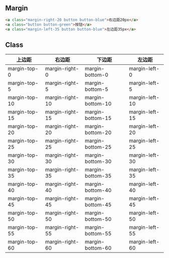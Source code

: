 ## Margin

```html
<a class="margin-right-20 button button-blue">右边距20px</a>
<a class="button button-green">按钮</a>
<a class="margin-left-35 button button-blue">左边距35px</a>
```

## Class
|上边距|右边距|下边距|左边距|
|---------|---------|---------|---------|
|margin-top-0|margin-right-0|margin-bottom-0|margin-left-0|
|margin-top-5|margin-right-5|margin-bottom-5|margin-left-5|
|margin-top-10|margin-right-10|margin-bottom-10|margin-left-10|
|margin-top-15|margin-right-15|margin-bottom-15|margin-left-15|
|margin-top-20|margin-right-20|margin-bottom-20|margin-left-20|
|margin-top-25|margin-right-25|margin-bottom-25|margin-left-25|
|margin-top-30|margin-right-30|margin-bottom-30|margin-left-30|
|margin-top-35|margin-right-35|margin-bottom-35|margin-left-35|
|margin-top-40|margin-right-40|margin-bottom-40|margin-left-40|
|margin-top-45|margin-right-45|margin-bottom-45|margin-left-45|
|margin-top-50|margin-right-50|margin-bottom-50|margin-left-50|
|margin-top-55|margin-right-55|margin-bottom-55|margin-left-55|
|margin-top-60|margin-right-60|margin-bottom-60|margin-left-60|